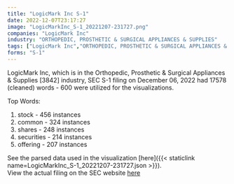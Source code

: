 ```yaml
---
title: "LogicMark Inc S-1"
date: 2022-12-07T23:17:27
image: "LogicMarkInc_S-1_20221207-231727.png"
companies: "LogicMark Inc"
industry: "ORTHOPEDIC, PROSTHETIC & SURGICAL APPLIANCES & SUPPLIES"
tags: ["LogicMark Inc","ORTHOPEDIC, PROSTHETIC & SURGICAL APPLIANCES & SUPPLIES","12-06-2022","S-1"]
forms: "S-1"
---
```

LogicMark Inc, which is in the Orthopedic, Prosthetic & Surgical Appliances & Supplies [3842] industry, SEC S-1 filing on December 06, 2022 had 17578 (cleaned) words - 600 were utilized for the visualizations.

Top Words:
1. stock - 456 instances
2. common - 324 instances
3. shares - 248 instances
4. securities - 214 instances
5. offering - 207 instances


See the parsed data used in the visualization [here]({{< staticlink name=LogicMarkInc_S-1_20221207-231727.json >}}).  
View the actual filing on the SEC website [here](https://www.sec.gov/Archives/edgar/data/1566826/0001213900-22-077946.txt)